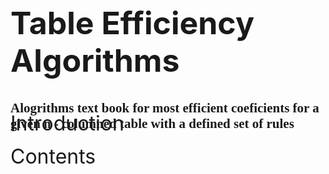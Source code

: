 <body style="background-image: url(CoverStyle.png); background-repeat: no-repeat; background-size: contain"></body>

<style>
    .below-flow {
        position: relative;
        top: 50px;
    }
</style>

<div style="page-break-after: always"></div>

<h1 class='below-flow' style="font-size: 50px">Table Efficiency Algorithms</h1>

## <div class='below-flow' style="font-family: Cambria Math"> Alogrithms text book for most efficient coeficients for a given n - columned table with a defined set of rules</div>

<div style="page-break-after: always"></div>

<font size='6'>Introduction</font>

<div style="page-break-after: always"></div>

<font size='6'>Contents</font>